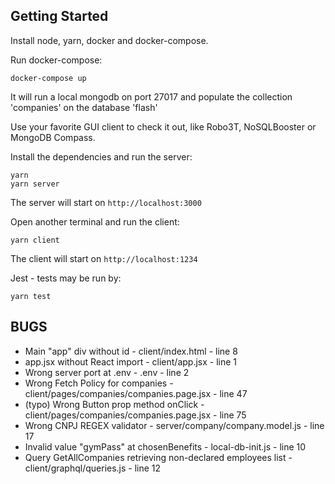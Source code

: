 ## Getting Started

Install node, yarn, docker and docker-compose.

Run docker-compose:

```shell
docker-compose up
```

It will run a local mongodb on port 27017 and populate the collection 'companies' on the database 'flash'

Use your favorite GUI client to check it out, like Robo3T, NoSQLBooster or MongoDB Compass.

Install the dependencies and run the server:

```shell
yarn
yarn server
```

The server will start on `http://localhost:3000`

Open another terminal and run the client:

```shell
yarn client
```

The client will start on `http://localhost:1234`

Jest - tests may be run by:

```shell
yarn test
```

## BUGS

- Main "app" div without id - client/index.html - line 8
- app.jsx without React import - client/app.jsx - line 1
- Wrong server port at .env - .env - line 2
- Wrong Fetch Policy for companies - client/pages/companies/companies.page.jsx - line 47
- (typo) Wrong Button prop method onClick - client/pages/companies/companies.page.jsx - line 75
- Wrong CNPJ REGEX validator - server/company/company.model.js - line 17
- Invalid value "gymPass" at chosenBenefits - local-db-init.js - line 10
- Query GetAllCompanies retrieving non-declared employees list - client/graphql/queries.js - line 12
